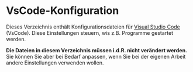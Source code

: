 # VsCode-Konfiguration

Dieses Verzeichnis enthält Konfigurationsdateien für [Visual Studio Code](https://code.visualstudio.com) (VsCode).
Diese Einstellungen steuern, wis z.B. Programme gestartet werden.

**Die Dateien in diesem Verzeichnis müssen i.d.R. nicht verändert werden.**
Sie können Sie aber bei Bedarf anpassen, wenn Sie bei der eigenen Arbeit andere Einstellungen
verwenden wollen.
